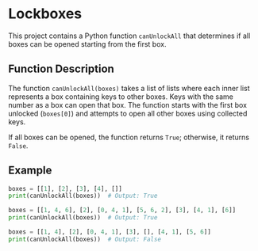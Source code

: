 # Lockboxes

This project contains a Python function `canUnlockAll` that determines if all boxes can be opened starting from the first box.

## Function Description

The function `canUnlockAll(boxes)` takes a list of lists where each inner list represents a box containing keys to other boxes. Keys with the same number as a box can open that box. The function starts with the first box unlocked (`boxes[0]`) and attempts to open all other boxes using collected keys.

If all boxes can be opened, the function returns `True`; otherwise, it returns `False`.

## Example

```python
boxes = [[1], [2], [3], [4], []]
print(canUnlockAll(boxes))  # Output: True

boxes = [[1, 4, 6], [2], [0, 4, 1], [5, 6, 2], [3], [4, 1], [6]]
print(canUnlockAll(boxes))  # Output: True

boxes = [[1, 4], [2], [0, 4, 1], [3], [], [4, 1], [5, 6]]
print(canUnlockAll(boxes))  # Output: False
